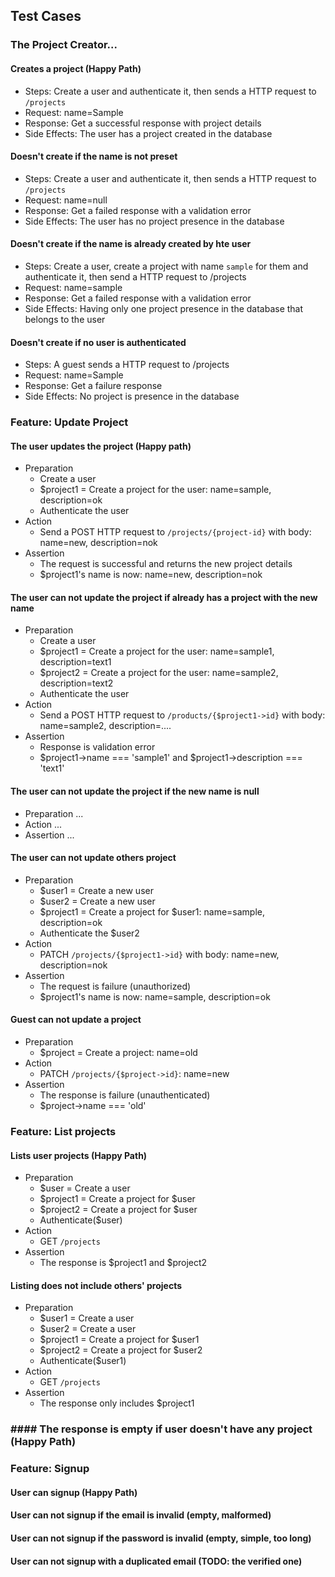 ## Test Cases

### The Project Creator...

#### Creates a project (Happy Path)
- Steps: Create a user and authenticate it, then sends a HTTP request to `/projects`
- Request: name=Sample
- Response: Get a successful response with project details
- Side Effects: The user has a project created in the database

#### Doesn't create if the name is not preset
- Steps: Create a user and authenticate it, then sends a HTTP request to `/projects`
- Request: name=null
- Response: Get a failed response with a validation error
- Side Effects: The user has no project presence in the database

#### Doesn't create if the name is already created by hte user
- Steps: Create a user, create a project with name `sample` for them and authenticate it, then send a HTTP request to /projects
- Request: name=sample
- Response: Get a failed response with a validation error
- Side Effects: Having only one project presence in the database that belongs to the user

#### Doesn't create if no user is authenticated
- Steps: A guest sends a HTTP request to /projects
- Request: name=Sample
- Response: Get a failure response
- Side Effects: No project is presence in the database

### Feature: Update Project

#### The user updates the project (Happy path)
- Preparation
  - Create a user
  - $project1 = Create a project for the user: name=sample, description=ok
  - Authenticate the user
- Action
  - Send a POST HTTP request to `/projects/{project-id}` with body: name=new, description=nok
- Assertion
  - The request is successful and returns the new project details
  - $project1's name is now: name=new, description=nok

#### The user can not update the project if already has a project with the new name
- Preparation
    - Create a user
    - $project1 = Create a project for the user: name=sample1, description=text1
    - $project2 = Create a project for the user: name=sample2, description=text2
    - Authenticate the user
- Action
    - Send a POST HTTP request to `/products/{$project1->id}` with body: name=sample2, description=....
- Assertion
    - Response is validation error
    - $project1->name === 'sample1' and $project1->description === 'text1'

#### The user can not update the project if the new name is null
- Preparation
    ...
- Action
    ...
- Assertion
    ...

#### The user can not update others project
- Preparation
    - $user1 = Create a new user
    - $user2 = Create a new user
    - $project1 = Create a project for $user1: name=sample, description=ok
    - Authenticate the $user2
- Action
    - PATCH `/projects/{$project1->id}` with body: name=new, description=nok
- Assertion
    - The request is failure (unauthorized)
    - $project1's name is now: name=sample, description=ok

#### Guest can not update a project
- Preparation
  - $project = Create a project: name=old
- Action
  - PATCH `/projects/{$project->id}`: name=new
- Assertion
  - The response is failure (unauthenticated)
  - $project->name === 'old'

### Feature: List projects
#### Lists user projects (Happy Path)
- Preparation
  - $user = Create a user
  - $project1 = Create a project for $user
  - $project2 = Create a project for $user
  - Authenticate($user)
- Action
  - GET `/projects`
- Assertion
  - The response is $project1 and $project2
  
#### Listing does not include others' projects 
- Preparation
    - $user1 = Create a user
    - $user2 = Create a user
    - $project1 = Create a project for $user1
    - $project2 = Create a project for $user2
    - Authenticate($user1)
- Action
    - GET `/projects`
- Assertion
    - The response only includes $project1

### #### The response is empty if user doesn't have any project (Happy Path)

### Feature: Signup
#### User can signup (Happy Path)
#### User can not signup if the email is invalid (empty, malformed)
#### User can not signup if the password is invalid (empty, simple, too long)
#### User can not signup with a duplicated email (TODO: the verified one)

